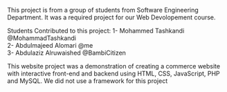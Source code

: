 This project is from a group of students from Software Engineering Department. It was a required project for our Web Devolopement course.

Students Contributed to this project:
1- Mohammed Tashkandi @MohammadTashkandi <br/>
2- Abdulmajeed Alomari @me <br/>
3- Abdulaziz Alruwaished @BambiCitizen <br/>

This website project was a demonstration of creating a commerce website with interactive front-end and backend using HTML, CSS, JavaScript, PHP and MySQL. We did not use a framework for this project
